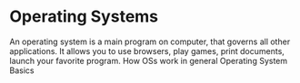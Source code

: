 # Operating Systems
An operating system is a main program on computer, that governs all other applications. It allows you to use browsers, play games, print documents, launch your favorite program.
<BadgeLink colorScheme='yellow' badgeText='Read' href='https://infinite.education/view/how_oss_work_in_general'>How OSs work in general</BadgeLink>
<BadgeLink colorScheme='green' badgeText='Course' href='https://www.youtube.com/watch?v=9GDX-IyZ_C8'> Operating System Basics </BadgeLink>

